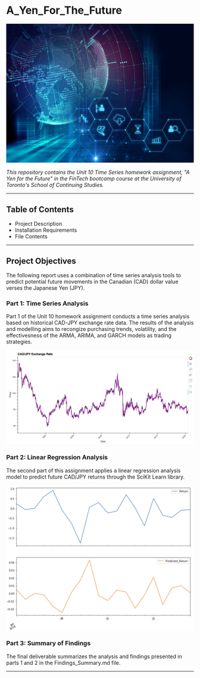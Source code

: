 # A_Yen_For_The_Future

![intro_photo](Images/introimg.jpeg)

*This repository contains the Unit 10 Time Series homework assignment, "A Yen for the Future"  in the FinTech bootcamp course at the University of Toronto's School of Continuing Studies.*

---

## Table of Contents

- Project Description
- Installation Requirements
- File Contents

---

## Project Objectives 

The following report uses a combination of time series analysis tools to predict potential future movements in the Canadian (CAD) dollar value verses the Japanese Yen (JPY). 

### Part 1: Time Series Analysis 

Part 1 of the Unit 10 homework assignment conducts a time series analysis based on historical CAD-JPY exchange rate data. The results of the analysis and modelling aims to recongize purchasing trends, volatility, and the effectivesness of the ARMA, ARIMA, and GARCH models as trading strategies. 

![ex.rate_plot](Images/hv_exchange_rate_plot.png)

### Part 2: Linear Regression Analysis 

The second part of this assignment applies a linear regression analysis model to predict future CAD/JPY returns through the SciKit Learn library. 

![linearregression](Images/linear_regression.png)

### Part 3: Summary of Findings 

The final deliverable summarizes the analysis and findings presented in parts 1 and 2 in the Findings_Summary.md file. 

---
